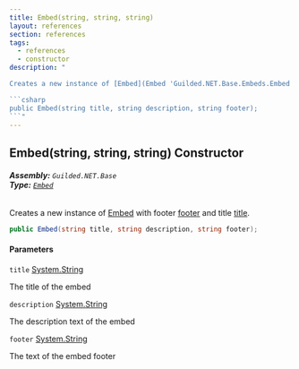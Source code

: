 ```yaml
---
title: Embed(string, string, string)
layout: references
section: references
tags:
  - references
  - constructor
description: "

Creates a new instance of [Embed](Embed 'Guilded.NET.Base.Embeds.Embed') with footer [footer](Embed.Embed(string,string,string)#Guilded.NET.Base.Embeds.Embed.Embed(string,string,string).footer 'Guilded.NET.Base.Embeds.Embed.Embed(string, string, string).footer') and title [title](Embed.Embed(string,string,string)#Guilded.NET.Base.Embeds.Embed.Embed(string,string,string).title 'Guilded.NET.Base.Embeds.Embed.Embed(string, string, string).title').

```csharp
public Embed(string title, string description, string footer);
```"
---
```


## Embed(string, string, string) Constructor
###### **Assembly:** `Guilded.NET.Base`<br/>**Type:** [`Embed`](Embed 'Guilded.NET.Base.Embeds.Embed')

Creates a new instance of [Embed](Embed 'Guilded.NET.Base.Embeds.Embed') with footer [footer](Embed.Embed(string,string,string)#Guilded.NET.Base.Embeds.Embed.Embed(string,string,string).footer 'Guilded.NET.Base.Embeds.Embed.Embed(string, string, string).footer') and title [title](Embed.Embed(string,string,string)#Guilded.NET.Base.Embeds.Embed.Embed(string,string,string).title 'Guilded.NET.Base.Embeds.Embed.Embed(string, string, string).title').

```csharp
public Embed(string title, string description, string footer);
```
#### Parameters

<a name='Guilded.NET.Base.Embeds.Embed.Embed(string,string,string).title'></a>

`title` [System.String](https://docs.microsoft.com/en-us/dotnet/api/System.String 'System.String')

The title of the embed

<a name='Guilded.NET.Base.Embeds.Embed.Embed(string,string,string).description'></a>

`description` [System.String](https://docs.microsoft.com/en-us/dotnet/api/System.String 'System.String')

The description text of the embed

<a name='Guilded.NET.Base.Embeds.Embed.Embed(string,string,string).footer'></a>

`footer` [System.String](https://docs.microsoft.com/en-us/dotnet/api/System.String 'System.String')

The text of the embed footer